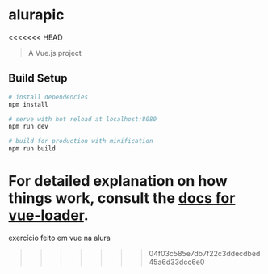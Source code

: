 # alurapic
<<<<<<< HEAD

> A Vue.js project

## Build Setup

``` bash
# install dependencies
npm install

# serve with hot reload at localhost:8080
npm run dev

# build for production with minification
npm run build
```

For detailed explanation on how things work, consult the [docs for vue-loader](http://vuejs.github.io/vue-loader).
=======
exercício feito em vue na alura  
>>>>>>> 04f03c585e7db7f22c3ddecdbed45a6d33dcc6e0
